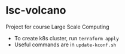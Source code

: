 # lsc-volcano
Project for course Large Scale Computing

* To create k8s cluster, run `terraform apply`
* Useful commands are in `update-kconf.sh`
